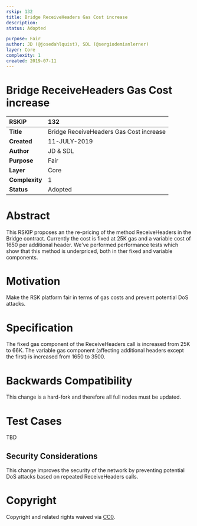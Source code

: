 ```yaml
---
rskip: 132
title: Bridge ReceiveHeaders Gas Cost increase
description: 
status: Adopted

purpose: Fair
author: JD (@josedahlquist), SDL (@sergiodemianlerner)
layer: Core
complexity: 1
created: 2019-07-11
---
```

# Bridge ReceiveHeaders Gas Cost increase

|RSKIP          |132           |
| :------------ |:-------------|
|**Title**      |Bridge ReceiveHeaders Gas Cost increase|
|**Created**    |11-JULY-2019 |
|**Author**     |JD & SDL |
|**Purpose**    |Fair |
|**Layer**      |Core |
|**Complexity** |1 |
|**Status**     |Adopted |

# **Abstract**

This RSKIP proposes an the re-pricing of the method ReceiveHeaders in the Bridge contract.
Currently the cost is fixed at 25K gas and a variable cost of 1650 per additional header. We've performed performance tests which show that this method is underpriced, both in ther fixed and variable components.
	

# **Motivation**

Make the RSK platform fair in terms of gas costs and prevent potential DoS attacks.

# **Specification**

The fixed gas component of the ReceiveHeaders call is increased from 25K to 66K. The variable gas component (affecting additional headers except the first) is increased from 1650 to 3500.

# Backwards Compatibility

This change is a hard-fork and therefore all full nodes must be updated. 

# Test Cases

TBD

## Security Considerations

This change improves the security of the network by preventing potential DoS attacks based on repeated ReceiveHeaders calls.

# **Copyright**

Copyright and related rights waived via [CC0](https://creativecommons.org/publicdomain/zero/1.0/).